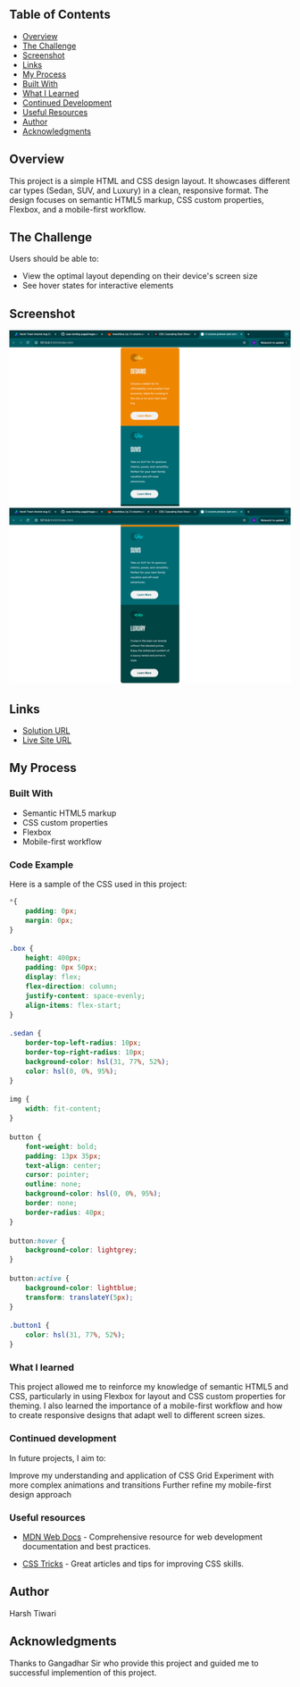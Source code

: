 ## Table of Contents
- [Overview](#overview)
- [The Challenge](#the-challenge)
- [Screenshot](#screenshot)
- [Links](#links)
- [My Process](#my-process)
- [Built With](#built-with)
- [What I Learned](#what-i-learned)
- [Continued Development](#continued-development)
- [Useful Resources](#useful-resources)
- [Author](#author)
- [Acknowledgments](#acknowledgments)

## Overview
This project is a simple HTML and CSS design layout. It showcases different car types (Sedan, SUV, and Luxury) in a clean, responsive format. The design focuses on semantic HTML5 markup, CSS custom properties, Flexbox, and a mobile-first workflow.

## The Challenge
Users should be able to:
- View the optimal layout depending on their device's screen size
- See hover states for interactive elements

## Screenshot
![Project Screenshot1](./screenshots/Screenshot%202024-08-02%20at%202.50.50%20PM.png)
![Project Screenshot2](./screenshots/Screenshot%202024-08-02%20at%202.50.59%20PM.png)

## Links
- [Solution URL](#)
- [Live Site URL](#)

## My Process
### Built With
- Semantic HTML5 markup
- CSS custom properties
- Flexbox
- Mobile-first workflow

### Code Example
Here is a sample of the CSS used in this project:
```css
*{
    padding: 0px;
    margin: 0px;
}

.box {
    height: 400px;
    padding: 0px 50px;
    display: flex;
    flex-direction: column;
    justify-content: space-evenly;
    align-items: flex-start; 
}

.sedan {
    border-top-left-radius: 10px;
    border-top-right-radius: 10px;
    background-color: hsl(31, 77%, 52%);
    color: hsl(0, 0%, 95%);
}

img {
    width: fit-content;
}

button {
    font-weight: bold;
    padding: 13px 35px;
    text-align: center;
    cursor: pointer;
    outline: none;
    background-color: hsl(0, 0%, 95%);
    border: none;
    border-radius: 40px;
}

button:hover {
    background-color: lightgrey;
}

button:active {
    background-color: lightblue;
    transform: translateY(5px);
}

.button1 {
    color: hsl(31, 77%, 52%);
}
```

### What I learned

This project allowed me to reinforce my knowledge of semantic HTML5 and CSS, particularly in using Flexbox for layout and CSS custom properties for theming. I also learned the importance of a mobile-first workflow and how to create responsive designs that adapt well to different screen sizes.

### Continued development

In future projects, I aim to:

Improve my understanding and application of CSS Grid
Experiment with more complex animations and transitions
Further refine my mobile-first design approach

### Useful resources

- [MDN Web Docs](https://developer.mozilla.org/en-US/docs/Web/CSS) - Comprehensive resource for web development documentation and best practices.

- [CSS Tricks](https://css-tricks.com/) - Great articles and tips for improving CSS skills.

## Author

Harsh Tiwari

## Acknowledgments

Thanks to Gangadhar Sir who provide this project and guided me to successful implemention of this project. 